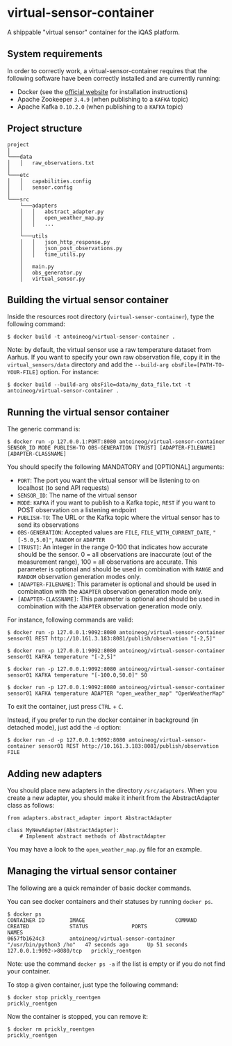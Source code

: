 # virtual-sensor-container
A shippable "virtual sensor" container for the iQAS platform.

## System requirements

In order to correctly work, a virtual-sensor-container requires that the following software have been correctly installed and are currently running:
* Docker (see the [official website](https://www.docker.com/) for installation instructions)
* Apache Zookeeper `3.4.9` (when publishing to a `KAFKA` topic)
* Apache Kafka `0.10.2.0` (when publishing to a `KAFKA` topic)

## Project structure

```
project
│
└───data
│   │   raw_observations.txt
│
└───etc
│   │   capabilities.config
│   │   sensor.config
│
└───src
    └───adapters
    │   │   abstract_adapter.py
    │   │   open_weather_map.py
    │   │   ...
    │
    └───utils
    │   │   json_http_response.py
    │   │   json_post_observations.py
    │   │   time_utils.py
    │
    │   main.py
    │   obs_generator.py
    │   virtual_sensor.py
```


## Building the virtual sensor container
Inside the resources root directory (`virtual-sensor-container`), type the following command:
```
$ docker build -t antoineog/virtual-sensor-container .
```

Note: by default, the virtual sensor use a raw temperature dataset from Aarhus. 
If you want to specify your own raw observation file, copy it in the `virtual_sensors/data` directory and add the `--build-arg obsFile=[PATH-TO-YOUR-FILE]` option.
For instance:
```
$ docker build --build-arg obsFile=data/my_data_file.txt -t antoineog/virtual-sensor-container .
```

## Running the virtual sensor container
The generic command is:
```
$ docker run -p 127.0.0.1:PORT:8080 antoineog/virtual-sensor-container SENSOR_ID MODE PUBLISH-TO OBS-GENERATION [TRUST] [ADAPTER-FILENAME] [ADAPTER-CLASSNAME]
```

You should specify the following MANDATORY and [OPTIONAL] arguments:

* `PORT`: The port you want the virtual sensor will be listening to on localhost (to send API requests)
* `SENSOR_ID`: The name of the virtual sensor
* `MODE`: `KAFKA` if you want to publish to a Kafka topic, `REST` if you want to POST observation on a listening endpoint
* `PUBLISH-TO`: The URL or the Kafka topic where the virtual sensor has to send its observations
* `OBS-GENERATION`: Accepted values are `FILE`, `FILE_WITH_CURRENT_DATE`, `"[-5.0,5.0]"`, `RANDOM` or `ADAPTER`
* `[TRUST]`: An integer in the range 0-100 that indicates how accurate should be the sensor. 0 = all observations are inaccurate (out of the measurement range), 100 = all observations are accurate. 
This parameter is optional and should be used in combination with `RANGE` and `RANDOM` observation generation modes only.
* `[ADAPTER-FILENAME]`: This parameter is optional and should be used in combination with the `ADAPTER` observation generation mode only.
* `[ADAPTER-CLASSNAME]`: This parameter is optional and should be used in combination with the `ADAPTER` observation generation mode only.

For instance, following commands are valid:
```
$ docker run -p 127.0.0.1:9092:8080 antoineog/virtual-sensor-container sensor01 REST http://10.161.3.183:8081/publish/observation "[-2,5]"
```

```
$ docker run -p 127.0.0.1:9092:8080 antoineog/virtual-sensor-container sensor01 KAFKA temperature "[-2,5]"
```

```
$ docker run -p 127.0.0.1:9092:8080 antoineog/virtual-sensor-container sensor01 KAFKA temperature "[-100.0,50.0]" 50
```

```
$ docker run -p 127.0.0.1:9092:8080 antoineog/virtual-sensor-container sensor01 KAFKA temperature ADAPTER "open_weather_map" "OpenWeatherMap"
```

To exit the container, just press `CTRL` + `C`.

Instead, if you prefer to run the docker container in background (in detached mode), just add the `-d` option:
```
$ docker run -d -p 127.0.0.1:9092:8080 antoineog/virtual-sensor-container sensor01 REST http://10.161.3.183:8081/publish/observation FILE
```

## Adding new adapters

You should place new adapters in the directory `/src/adapters`. When you create a new adapter, you should make it inherit from the AbstractAdapter class as follows:

```
from adapters.abstract_adapter import AbstractAdapter

class MyNewAdapter(AbstractAdapter):
    # Implement abstract methods of AbstractAdapter
```

You may have a look to the `open_weather_map.py` file for an example.

## Managing the virtual sensor container

The following are a quick remainder of basic docker commands.

You can see docker containers and their statuses by running `docker ps`. 
```
$ docker ps
CONTAINER ID        IMAGE                             COMMAND                  CREATED             STATUS              PORTS                      NAMES
0657fb1624c3        antoineog/virtual-sensor-container   "/usr/bin/python3 /ho"   47 seconds ago      Up 51 seconds       127.0.0.1:9092->8080/tcp   prickly_roentgen
```
Note: use the command `docker ps -a` if the list is empty or if you do not find your container.

To stop a given container, just type the following command:
```
$ docker stop prickly_roentgen
prickly_roentgen
```

Now the container is stopped, you can remove it:
```
$ docker rm prickly_roentgen
prickly_roentgen
```
